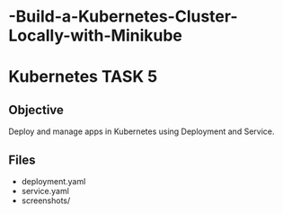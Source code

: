 # -Build-a-Kubernetes-Cluster-Locally-with-Minikube
# Kubernetes TASK 5

## Objective
Deploy and manage apps in Kubernetes using Deployment and Service.

## Files
- deployment.yaml
- service.yaml
- screenshots/
